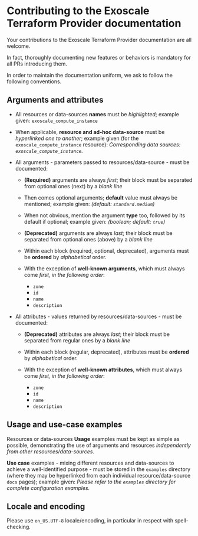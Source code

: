 Contributing to the Exoscale Terraform Provider documentation
==

Your contributions to the Exoscale Terraform Provider documentation are all welcome.

In fact, thoroughly documenting new features or behaviors is mandatory for all PRs
introducing them.

In order to maintain the documentation uniform, we ask to follow the following conventions.

Arguments and attributes
--

* All resources or data-sources **names** must be _highlighted_;
  example given: `exoscale_compute_instance`

* When applicable, **resource and ad-hoc data-source** must be _hyperlinked one to another_;
  example given (for the `exoscale_compute_instance` resource):
  _Corresponding data sources: `exoscale_compute_instance`._

* All arguments - parameters passed to resources/data-source - must be documented:

  + **(Required)** arguments are always _first_; their block must be separated from optional ones
    (next) by a _blank line_

  + Then comes optional arguments; **default** value must always be mentioned;
    example given: _(default: `standard.medium`)_

  + When not obvious, mention the argument **type** too, followed by its default if optional;
    example given: _(boolean; default: `true`)_

  + **(Deprecated)** arguments are always _last_; their block must be separated from optional ones
    (above) by a _blank line_

  + Within each block (required, optional, deprecated), arguments must be **ordered** by
    _alphabetical_ order.

  + With the exception of **well-known arguments**, which must always come _first,
    in the following order_:
    - `zone`
    - `id`
    - `name`
    - `description`

* All attributes - values returned by resources/data-sources - must be documented:

  + **(Deprecated)** attributes are always _last_; their block must be separated from regular ones
    by a _blank line_

  + Within each block (regular, deprecated), attributes must be **ordered** by
    _alphabetical_ order.

  + With the exception of **well-known attributes**, which must always come _first,
    in the following order_:
    - `zone`
    - `id`
    - `name`
    - `description`

Usage and use-case examples
--

Resources or data-sources **Usage** examples must be kept as simple as possible, demonstrating the
use of arguments and resources _independently from other resources/data-sources_.

**Use case** examples - mixing different resources and data-sources to achieve a well-identified
purpose - must be stored in the `examples` directory (where they may be hyperlinked from each
individual resource/data-source `docs` pages); example given: _Please refer to the `examples`
directory for complete configuration examples._

Locale and encoding
--

Please use `en_US.UTF-8` locale/encoding, in particular in respect with spell-checking.
